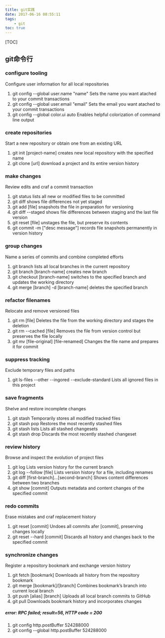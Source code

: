 ```yaml
---
title: git实践
date: 2017-06-16 08:55:11
tags:
    - git
toc: true
---
```


[TOC]

## git命令行
### configure tooling
Configure user information for all local repositories
1. git config --global user.name "name"     Sets the name you want atached to your commit transactions
2. git config --global user.email "email"       Sets the email you want atached to your commit transactions
3. git config --global color.ui auto            Enables helpful colorization of command line output

### create repositories
Start a new repository or obtain one from an existing URL
1. git init [project-name]          creates new local repository with the specified name
2. git clone [url]                  download a project and its entire version history

### make changes
Review edits and craf a commit transaction
1. git status               lists all new or modified files to be committed
2. git diff                 shows file differences not yet staged
3. git add [file]           snapshots the file in preparation for versioning
4. git diff --staged        shows file differences between staging and the last file version
5. git reset [file]                     unstages the file, but preserve its contents
6. git commit -m ["desc message"]       records file snapshots permanently in version history

### group changes
Name a series of commits and combine completed efforts
1. git branch       lists all local branches in the current repository
2. git branch [branch-name]     creates new branch
3. git checkout [branch-name]   switches to the specified branch and updates the working directory
4. git merge [branch] -d [branch-name]      deletes the specified branch

### refactor filenames
Relocate and remove versioned files
1. git rm [file]                            Deletes the file from the working directory and stages the deletion
2. git rm --cached [file]                   Removes the file from version control but preserves the file locally
3. git mv [file-original] [file-renamed]    Changes the file name and prepares it for commit

### suppress tracking
Exclude temporary files and paths
1. git ls-files --other --ingored --exclude-standard   Lists all ignored files in this project 

### save fragments
Shelve and restore incomplete changes
1. git stash            Temporarily stores all modified tracked files
2. git stash pop        Restores the most recently stashed files
3. git stash lists      Lists all stashed changesets
4. git stash drop       Discards the most recently stashed changeset      

### review history
Browse and inspect the evolution of project files
1. git log                                      Lists version history for the current branch
2. git log --follow [file]                      Lists version history for a file, including renames  
3. git diff [first-branch]...[second-branch]    Shows content differences between two branches
4. git show [commit]                            Outputs metadata and content changes of the specified commit

### redo commits
Erase mistakes and craf replacement history
1. git reset [commit]               Undoes all commits afer [commit], preserving changes locally
2. git reset --hard [commit]        Discards all history and changes back to the specified commit 

### synchronize changes
Register a repository bookmark and exchange version history
1. git fetch [bookmark]             Downloads all history from the repository bookmark
2. git merge [bookmark]/[branch]    Combines bookmark’s branch into current local branch
3. git push [alias] [branch]        Uploads all local branch commits to GitHub
4. git pull                         Downloads bookmark history and incorporates changes



##### error: RPC failed; result=56, HTTP code = 200
1. git config http.postBuffer 524288000
2. git config --global http.postBuffer 524288000
